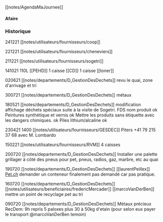 [[notes/AgendaMaJournee]]

#### Afaire

### Historique
241221 [[notes/utilisateurs/fournisseurs/coop]]

221221 [[notes/utilisateurs/fournisseurs/cheneviers]] 

211221 [[notes/utilisateurs/fournisseurs/sogetri]] 

141021 110L [[PEHD]] 1 caisse [[CD]] 1 caisse [[toner]]

020621 [[notes/departements/D_GestionDesDechets]] revu le quai, zone d'arrivage et tri

300721 [[notes/departements/D_GestionDesDechets]] métaux

180521 [[notes/departements/D_GestionDesDechets]] modification affichage déchets spéciaux suite à la visite de Sogetri. FDS nom produit ok
Peintures synthétique et vernis ok
Mettre les produits sans étiquette avec les dangers chimiques. ok
Piles lithium/alcaline ok

230421 1400 [[notes/utilisateurs/fournisseurs/GESDEC]] Piters +41 79 215 37 68 avec M. Lombardo 

150221 [[notes/utilisateurs/fournisseurs/RVM]] 4 caisses

200720 [[notes/departements/D_GestionDesDechets]] Installer une palette grillager à côté des pneus pour pet, pneus, radios, gaz, marbre, etc au quai

190720 [[notes/departements/D_GestionDesDechets]] [[laurentPeillex]] [Pet.ch](http://Pet.ch) demander un conteneur finalement pas demandé car pas pratique.

160720 [[notes/departements/D_GestionDesDechets]] [[notes/utilisateurs/beneficiaires/fredericMercader]] [[marcoVanDerBen]] mettre un point de recyclage pet au tri

090720 [[notes/departements/D_GestionDesDechets]]  Métaux précieux RecDem: 9h repris 5 paloxes plus 30 à 50kg d'etain (pour selon eux payer le transport @marcoVanDerBen  temoin)
